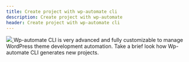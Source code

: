 ```yaml
---
title: Create project with wp-automate cli
description: Create project with wp-automate
header: Create project with wp-automate cli
---
```

<a href="https://www.youtube.com/watch?v=ZK0cxHNlNus" target="_blank">
<img class="image-left" src="https://img.youtube.com/vi/ZK0cxHNlNus/0.jpg">
</a>
Wp-automate CLI is very advanced and fully customizable to manage WordPress theme development automation. Take a brief look how Wp-automate CLI generates new projects.